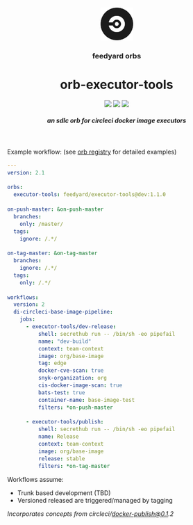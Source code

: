 <div align="center">
	<p>
		<img alt="CircleCI Logo" src="https://raw.githubusercontent.com/ThoughtWorks-DPS/di-circleci-remote-docker/master/img/circle-circleci.svg?sanitize=true" width="75" />
	</p>
  <h3>feedyard orbs</h3>
  <h1>orb-executor-tools</h1>
  <a href="https://app.circleci.com/pipelines/github/feedyard/orb-executor-tools"><img src="https://circleci.com/gh/feedyard/orb-executor-tools.svg?style=shield"></a> <a href="https://circleci.com/orbs/registry/orb/feedyard/executor-tools"><img src="https://img.shields.io/badge/endpoint.svg?url=https://badges.circleci.io/orb/feedyard/executor-tools"></a> <a href="https://opensource.org/licenses/MIT"><img src="https://img.shields.io/github/license/feedyard/orb-executor-tools"></a>
  <h5>an sdlc orb for circleci docker image executors </h5>
</div>
<br />

Example workflow: (see [orb registry](https://circleci.com/orbs/registry/orb/feedyard/executor-tools) for detailed examples)

```yaml
---
version: 2.1

orbs:
  executor-tools: feedyard/executor-tools@dev:1.1.0

on-push-master: &on-push-master
  branches:
    only: /master/
  tags:
    ignore: /.*/

on-tag-master: &on-tag-master
  branches:
    ignore: /.*/
  tags:
    only: /.*/

workflows:
  version: 2
  di-circleci-base-image-pipeline:
    jobs:
      - executor-tools/dev-release:
          shell: secrethub run -- /bin/sh -eo pipefail
          name: "dev-build"
          context: team-context
          image: org/base-image
          tag: edge
          docker-cve-scan: true
          snyk-organization: org
          cis-docker-image-scan: true
          bats-test: true
          container-name: base-image-test
          filters: *on-push-master
          
      - executor-tools/publish:
          shell: secrethub run -- /bin/sh -eo pipefail
          name: Release
          context: team-context
          image: org/base-image
          release: stable
          filters: *on-tag-master      

```

Workflows assume:

* Trunk based development (TBD)
* Versioned released are triggered/managed by tagging

_Incorporates concepts from circleci/docker-publish@0.1.2_

